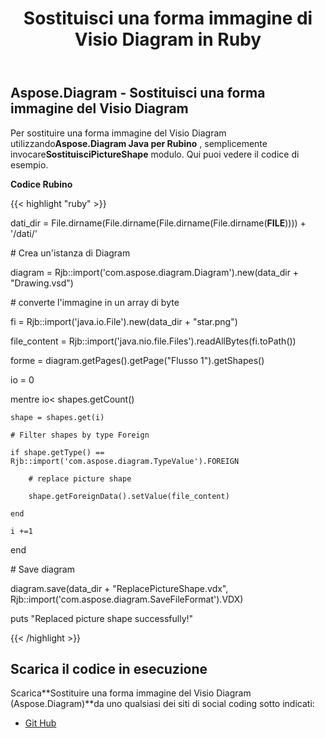 ﻿---
title: Sostituisci una forma immagine di Visio Diagram in Ruby
type: docs
weight: 60
url: /it/java/replace-a-picture-shape-of-the-visio-diagram-in-ruby/
---
## **Aspose.Diagram - Sostituisci una forma immagine del Visio Diagram**
 Per sostituire una forma immagine del Visio Diagram utilizzando**Aspose.Diagram Java per Rubino** , semplicemente invocare**SostituisciPictureShape** modulo. Qui puoi vedere il codice di esempio.

**Codice Rubino**

{{< highlight "ruby" >}}

 dati_dir = File.dirname(File.dirname(File.dirname(File.dirname(__FILE__)))) + '/dati/'

\# Crea un'istanza di Diagram

diagram = Rjb::import('com.aspose.diagram.Diagram').new(data_dir + "Drawing.vsd")

\# converte l'immagine in un array di byte

fi = Rjb::import('java.io.File').new(data_dir + "star.png")

file_content = Rjb::import('java.nio.file.Files').readAllBytes(fi.toPath())

forme = diagram.getPages().getPage("Flusso 1").getShapes()

io = 0

 mentre io< shapes.getCount()

    shape = shapes.get(i)

    # Filter shapes by type Foreign

    if shape.getType() == Rjb::import('com.aspose.diagram.TypeValue').FOREIGN

        # replace picture shape

        shape.getForeignData().setValue(file_content)

    end

    i +=1

end

\# Save diagram

diagram.save(data_dir + "ReplacePictureShape.vdx", Rjb::import('com.aspose.diagram.SaveFileFormat').VDX)

puts "Replaced picture shape successfully!"

{{< /highlight >}}
## **Scarica il codice in esecuzione**
 Scarica**Sostituire una forma immagine del Visio Diagram (Aspose.Diagram)**da uno qualsiasi dei siti di social coding sotto indicati:

- [Git Hub](https://github.com/asposediagram/Aspose.Diagram-for-Java/blob/master/Plugins/Aspose_Diagram_Java_for_Ruby/lib/asposediagramjava/Shapes/replacepictureshape.rb)
